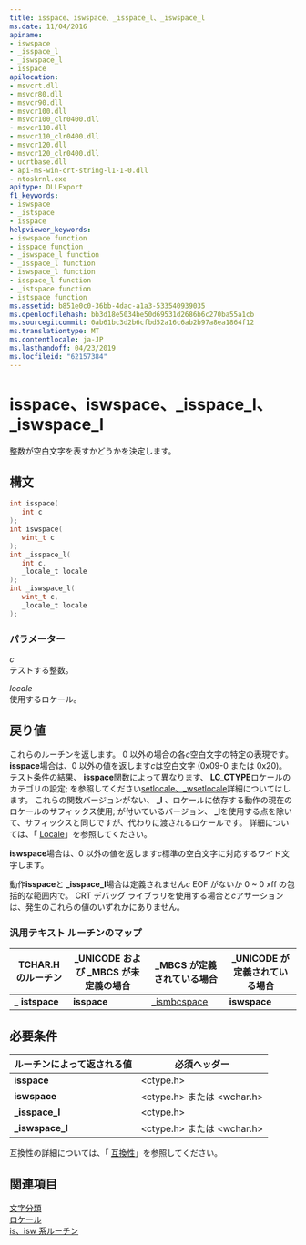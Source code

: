 ```yaml
---
title: isspace、iswspace、_isspace_l、_iswspace_l
ms.date: 11/04/2016
apiname:
- iswspace
- _isspace_l
- _iswspace_l
- isspace
apilocation:
- msvcrt.dll
- msvcr80.dll
- msvcr90.dll
- msvcr100.dll
- msvcr100_clr0400.dll
- msvcr110.dll
- msvcr110_clr0400.dll
- msvcr120.dll
- msvcr120_clr0400.dll
- ucrtbase.dll
- api-ms-win-crt-string-l1-1-0.dll
- ntoskrnl.exe
apitype: DLLExport
f1_keywords:
- iswspace
- _istspace
- isspace
helpviewer_keywords:
- iswspace function
- isspace function
- _iswspace_l function
- _isspace_l function
- iswspace_l function
- isspace_l function
- _istspace function
- istspace function
ms.assetid: b851e0c0-36bb-4dac-a1a3-533540939035
ms.openlocfilehash: bb3d18e5034be50d69531d2686b6c270ba55a1cb
ms.sourcegitcommit: 0ab61bc3d2b6cfbd52a16c6ab2b97a8ea1864f12
ms.translationtype: MT
ms.contentlocale: ja-JP
ms.lasthandoff: 04/23/2019
ms.locfileid: "62157384"
---
```

# <a name="isspace-iswspace-isspacel-iswspacel"></a>isspace、iswspace、_isspace_l、_iswspace_l

整数が空白文字を表すかどうかを決定します。

## <a name="syntax"></a>構文

```C
int isspace(
   int c
);
int iswspace(
   wint_t c
);
int _isspace_l(
   int c,
   _locale_t locale
);
int _iswspace_l(
   wint_t c,
   _locale_t locale
);
```

### <a name="parameters"></a>パラメーター

*c*<br/>
テストする整数。

*locale*<br/>
使用するロケール。

## <a name="return-value"></a>戻り値

これらのルーチンを返します。 0 以外の場合の各*c*空白文字の特定の表現です。 **isspace**場合は、0 以外の値を返します*c*は空白文字 (0x09-0 または 0x20)。 テスト条件の結果、 **isspace**関数によって異なります、 **LC_CTYPE**ロケールのカテゴリの設定; を参照してください[setlocale、_wsetlocale](setlocale-wsetlocale.md)詳細についてはします。 これらの関数バージョンがない、 **_l** 、ロケールに依存する動作の現在のロケールのサフィックス使用; が付いているバージョン、 **_l**を使用する点を除いて、サフィックスと同じですが、代わりに渡されるロケールです。 詳細については、「 [Locale](../../c-runtime-library/locale.md)」を参照してください。

**iswspace**場合は、0 以外の値を返します*c*標準の空白文字に対応するワイド文字します。

動作**isspace**と **_isspace_l**場合は定義されません*c* EOF がないか 0 ~ 0 xff の包括的な範囲内で。 CRT デバッグ ライブラリを使用する場合と*c*アサーションは、発生のこれらの値のいずれかにありません。

### <a name="generic-text-routine-mappings"></a>汎用テキスト ルーチンのマップ

|TCHAR.H のルーチン|_UNICODE および _MBCS が未定義の場合|_MBCS が定義されている場合|_UNICODE が定義されている場合|
|---------------------|------------------------------------|--------------------|-----------------------|
|**_** **istspace**|**isspace**|[_ismbcspace](ismbcgraph-functions.md)|**iswspace**|

## <a name="requirements"></a>必要条件

|ルーチンによって返される値|必須ヘッダー|
|-------------|---------------------|
|**isspace**|\<ctype.h>|
|**iswspace**|\<ctype.h> または \<wchar.h>|
|**_isspace_l**|\<ctype.h>|
|**_iswspace_l**|\<ctype.h> または \<wchar.h>|

互換性の詳細については、「 [互換性](../../c-runtime-library/compatibility.md)」を参照してください。

## <a name="see-also"></a>関連項目

[文字分類](../../c-runtime-library/character-classification.md)<br/>
[ロケール](../../c-runtime-library/locale.md)<br/>
[is、isw 系ルーチン](../../c-runtime-library/is-isw-routines.md)<br/>
